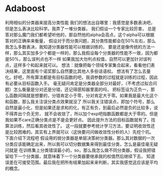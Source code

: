 # Adaboost
利用相似的分类器来提高分类性能
我们的想法出自哪里：我感觉是多数表决吧，但是怎么表决比较科学。我弄了一堆分类器，
我们假设一个专家比较厉害，
总是答对那么魔门我们都希望听他的，那自然他的alpha会高点，这个alpha可以根据答对的正确率来衡量，
假设对于而分类问题，其分类性能都会在50%左右，那么我怎么多数表决，我知道分类器性能可以根据训练的，
要是还是像传统的方法一样，那么其实加多少个都是一样的，那么我假设每个分类器的性能不一致，因为都是50%，那么误判点也不一样
如果我加大勿判点权值，自然可以更加针对误判点，这样多个和起来就可以。
想法：就像把每个领域专家集合起来，看看他们表决结果，这里面有个诺奖那么自然要比其他人多些话语权。
想法有了怎么去量化。好吧，所有算法都是有目标函数的吧，我调参数的过程就是训练的过程，因此有必要从目标函数入手。
毫无疑问肯定是分类器全部分对最好，（不考虑过拟合问题）怎么衡量是分对还是分错，还记得感知器里面的吗，
把标签设为正负一，那么函数间隔就是想要的，分错肯定小于零，分对肯定大于零。如果我是最大化这个和函数，那么我关注误分类点效果就没了
所以我关注错误点，即加个符号，那么自然是最小化，但是如果还是求和的化，有正有负，到最后必然是负的比较多，说不得弄出个负无穷，
就不会收敛了，所以加个exp吧指数函数都是大于零的。但是我如果不care正确分类点是不是会更好点。
因此提升方法的目标函数就有了。找算法训练，然后看其收敛性了。
这一段就要参考统计学习方法，要证明收敛性还是比较困难的。其实有上界就可以（这快要问问做收敛性分析的人）先挖个坑。
下面介绍下流程吧
假设用的弱分类器是单层决策树分类器。那么其对数据的一次分类应该能确定出来，所以我可以切分数据集来得到最佳分类，怎么是最佳毫无疑问就是
在训练集上分类错误最小的，so，那么我怎么做不同分类器，假设我把错留给下一个分类器，就意味着下一个分类器要继承我的权值然后继续下去，
知道误差在可接受范围。最后我在把所有结果加起来来判断，其实我感觉这应该是平均的概念。

